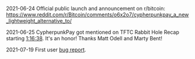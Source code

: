 
2021-06-24 Official public launch and announcement on r/bitcoin: https://www.reddit.com/r/Bitcoin/comments/o6x2o7/cypherpunkpay_a_new_lightweight_alternative_to/

2021-06-25 CypherpunkPay got mentioned on TFTC Rabbit Hole Recap starting [1:16:38](https://youtu.be/4QMwCn_rOWo?t=4598). It's an honor! Thanks Matt Odell and Marty Bent!

2021-07-19 First user [bug report](https://github.com/CypherpunkPay/CypherpunkPay/issues/1).

